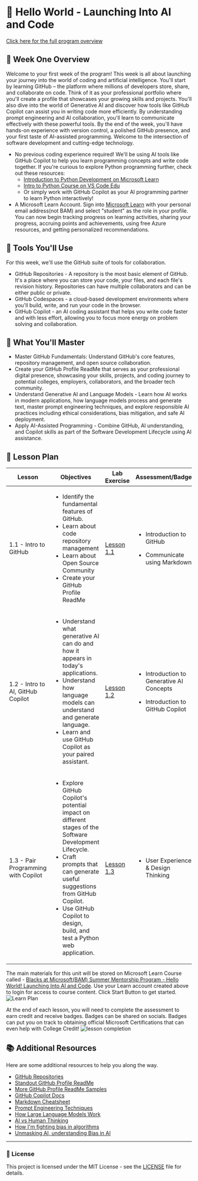 <!-- 💡 Tip for viewing this file: To see this markdown file in a nicely formatted preview mode in VS Code, press Ctrl+Shift+V. You can also right-click on the file tab and select "Open Preview" or use the Command Palette (Ctrl+Shift+P) and search for "Markdown: Open Preview". -->

# 🚀 Hello World - Launching Into AI and Code

[Click here for the full program overview](https://bsmp-coders.github.io/#/2025/intermediate/lesson_summary)

## 📔 Week One Overview
Welcome to your first week of the program! This week is all about launching your journey into the world of coding and artificial intelligence.  You'll start by learning GitHub – the platform where millions of developers store, share, and collaborate on code. Think of it as your professional portfolio where you'll create a profile that showcases your growing skills and projects. You'll also dive into the world of Generative AI and discover how tools like GitHub Copilot can assist you in writing code more efficiently. By understanding prompt engineering and AI collaboration, you'll learn to communicate effectively with these powerful tools. By the end of the week, you'll have hands-on experience with version control, a polished GitHub presence, and your first taste of AI-assisted programming. Welcome to the intersection of software development and cutting-edge technology.

- No previous coding experience required! We'll be using AI tools like GitHub Copilot to help you learn programming concepts and write code together. If you're curious to explore Python programming further, check out these resources:
    - [Introduction to Python Development on Microsoft Learn](https://learn.microsoft.com/en-us/shows/intro-to-python-development/)
    - [Intro to Python Course on VS Code Edu](https://vscodeedu.com/courses/intro-to-python)
    - Or simply work with GitHub Copilot as your AI programming partner to learn Python interactively!
- A Microsoft Learn Account.  Sign into [Microsoft Learn](https://aka.ms/learn) with your personal email address(not BAM) and select "student" as the role in your profile. You can now begin tracking progress on learning activities, sharing your progress, accruing points and achievements, using free Azure resources, and getting personalized recommendations.

## 🧰 Tools You'll Use
For this week, we'll use the GitHub suite of tools for collaboration.
- GitHub Repositories - A repository is the most basic element of GitHub. It's a place where you can store your code, your files, and each file's revision history. Repositories can have multiple collaborators and can be either public or private.
- GitHub Codespaces - a cloud-based development environments where you'll build, write, and run your code in the browser.
- GitHub Copilot - an AI coding assistant that helps you write code faster and with less effort, allowing you to focus more energy on problem solving and collaboration.

## 🎯 What You'll Master
- Master GitHub Fundamentals: Understand GitHub's core features, repository management, and open source collaboration.
- Create your GitHub Profile ReadMe that serves as your professional digital presence, showcasing your skills, projects, and coding journey to potential colleges, employers, collaborators, and the broader tech community. 
- Understand Generative AI and Language Models - Learn how AI works in modern applications, how language models process and generate text, master prompt engineering techniques, and explore responsible AI practices including ethical considerations, bias mitigation, and safe AI deployment.
- Apply AI-Assisted Programming - Combine GitHub, AI understanding, and Copilot skills as part of the Software Development Lifecycle using AI assistance.


## 📌 Lesson Plan

|Lesson |Objectives | Lab Exercise | Assessment/Badges
| ----------- | ----------- | ----------- | ----------- |
| 1.1 - Intro to GitHub |<ul><li>Identify the fundamental features of GitHub.</li><li>Learn about code repository management</li><li>Learn about Open Source Community</li><li>Create your GitHub Profile ReadMe</li></ul> | [Lesson 1.1](/lesson-1.1/README.md) | <ul><li>Introduction to GitHub</li></ul> <ul><li>Communicate using Markdown</li></ul>
| 1.2 - Intro to AI, GitHub Copilot |<ul><li>Understand what generative AI can do and how it appears in today's applications.</li><li>Understand how language models can understand and generate language.</li><li>Learn and use GitHub Copilot as your paired assistant.</li></ul> | [Lesson 1.2](/lesson-1.2/README.md) | <ul><li>Introduction to Generative AI Concepts</li></ul><ul><li>Introduction to GitHub Copilot</li></ul>
| 1.3 - Pair Programming with Copilot |<ul><li>Explore GitHub Copilot's potential impact on different stages of the Software Development Lifecycle.</li><li>Craft prompts that can generate useful suggestions from GitHub Copilot.</li><li>Use GitHub Copilot to design, build, and test a Python web application.</li></ul> |[Lesson 1.3](/lesson-1.3/README.md) |<ul><li>User Experience & Design Thinking</li></ul>

The main materials for this unit will be stored on Microsoft Learn Course called - [Blacks at Microsoft(BAM) Summer Mentorship Program - Hello World! Launching Into AI and Code](https://learn.microsoft.com/en-us/plans/4m55uxtr48171m?sharingId=F67AE3DA365A6582).  Use your Learn account created above to login for access to course content. Click Start Button to get started.
![Learn Plan](/media/learn-plan.png)

At the end of each lesson, you will need to complete the assessment to earn credit and receive badges. Badges can be shared on socials. Badges can put you on track to obtaining official Microsoft Certifications that can even help with College Credit!
![lesson completion](/media/lesson-completion.png)

## 📚 Additional Resources
Here are some additional resources to help you along the way.

- [GitHub Repositories](https://docs.github.com/en/repositories)
- [Standout GitHub Profile ReadMe](https://dev.to/github/10-standout-github-profile-readmes-h2o)
- [More GitHub Profile ReadMe Samples](https://github.com/abhisheknaiidu/awesome-github-profile-readme)
- [GitHub Copilot Docs](https://docs.github.com/en/copilot)
- [Markdown Cheatsheet](https://docs.github.com/en/get-started/writing-on-github/getting-started-with-writing-and-formatting-on-github/basic-writing-and-formatting-syntax)
- [Prompt Engineering Techniques](https://learn.microsoft.com/en-us/azure/ai-services/openai/concepts/prompt-engineering?tabs=chat)
- [How Large Language Models Work](https://www.youtube.com/watch?v=5sLYAQS9sWQ&t=20s)
- [AI vs Human Thinking](https://www.youtube.com/watch?v=-ovM0daP6bw)
- [How I'm fighting bias in algorithms ](https://www.youtube.com/watch?v=UG_X_7g63rY)
- [Unmasking AI, understanding Bias in AI](https://www.youtube.com/watch?v=fliz8zjw1ZU)
---

### 📄 License

This project is licensed under the MIT License - see the [LICENSE](LICENSE) file for details.
